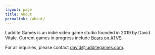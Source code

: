 ```yaml
---
layout: page
title: About
permalink: /about/
---
```


Luddite Games is an indie video game studio founded in 2019 by David Vitale. Current games in progress include [Bears on ATVS](/bears-on-atvs).

For all inquiries, please contact [david@ludditegames.com](mailto:david@ludditegames.com).
